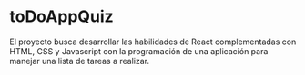 # toDoAppQuiz
El proyecto busca desarrollar las habilidades de React complementadas con HTML, CSS y Javascript con la programación de una aplicación para manejar una lista de tareas a realizar.
